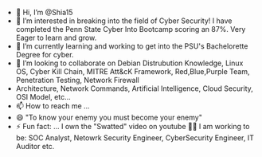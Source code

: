 - 👋 Hi, I’m @Shia15
- 👀 I’m interested in breaking into the field of Cyber Security! I have completed the Penn State Cyber Into Bootcamp scoring an 87%. Very Eager to learn and grow.
- 🌱 I’m currently learning and working to get into the PSU's Bachelorette Degree for cyber. 
- 💞️ I’m looking to collaborate on Debian Distrubution Knowledge, Linux OS, Cyber Kill Chain, MITRE Att&cK Framework, Red,Blue,Purple Team, Penetration Testing, Network Firewall
- Architecture, Network Commands, Artificial Intelligence, Cloud Security, OSI Model,  etc...
- 📫 How to reach me ...
- 😄 "To know your enemy you must become your enemy"
- ⚡ Fun fact: ... I own the "Swatted" video on youtube 👌🏼
I am working to be: SOC Analyst, Netowrk Security Engineer, CyberSecurity Engineer, IT Auditor etc.  
<!---
Shia15/Shia15 is a ✨ special ✨ repository because its `README.md` (this file) appears on your GitHub profile.
You can click the Preview link to take a look at your changes.
--->
